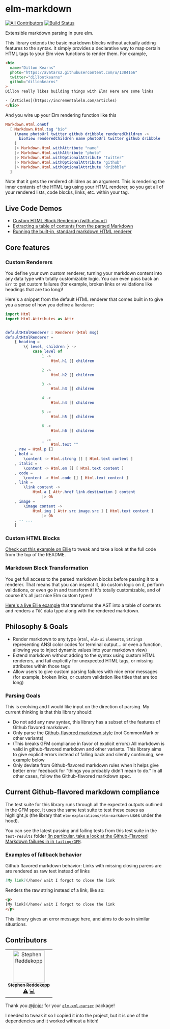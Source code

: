 # elm-markdown
[![All Contributors](https://img.shields.io/badge/all_contributors-1-orange.svg?style=flat-square)](#contributors)
[![Build Status](https://travis-ci.org/dillonkearns/elm-markdown.svg?branch=master)](https://travis-ci.org/dillonkearns/elm-markdown)

Extensible markdown parsing in pure elm.

This library extends the basic markdown blocks without actually adding features to the syntax.
It simply provides a declarative way to map certain HTML tags to your Elm view functions to render them. For example,

```html
<bio
  name="Dillon Kearns"
  photo="https://avatars2.githubusercontent.com/u/1384166"
  twitter="dillontkearns"
  github="dillonkearns"
>
Dillon really likes building things with Elm! Here are some links

- [Articles](https://incrementalelm.com/articles)
</bio>
```

And you wire up your Elm rendering function like this

```elm
Markdown.Html.oneOf
  [ Markdown.Html.tag "bio"
    (\name photoUrl twitter github dribbble renderedChildren ->
      bioView renderedChildren name photoUrl twitter github dribbble
    )
    |> Markdown.Html.withAttribute "name"
    |> Markdown.Html.withAttribute "photo"
    |> Markdown.Html.withOptionalAttribute "twitter"
    |> Markdown.Html.withOptionalAttribute "github"
    |> Markdown.Html.withOptionalAttribute "dribbble"
  ]
```

Note that it gets the rendered children as an argument. This is rendering the inner contents of the HTML tag using
your HTML renderer, so you get all of your rendered lists, code blocks, links, etc. within your tag.

## Live Code Demos

- [Custom HTML Block Rendering (with `elm-ui`)](https://ellie-app.com/6QH7BxdcWxKa1)
- [Extracting a table of contents from the parsed Markdown](https://ellie-app.com/6QtYW8pcCDna1)
- [Running the built-in, standard markdown HTML renderer](https://ellie-app.com/6Qv2dD7qdBra1)

## Core features

### Custom Renderers

You define your own custom renderer, turning your markdown content into any data type with totally customizable logic. You can even pass back an `Err` to get custom failures (for example, broken links or validations like headings that are too long)!

Here's a snippet from the default HTML renderer that comes built in to give you a sense of how you define a `Renderer`:

```elm
import Html
import Html.Attributes as Attr


defaultHtmlRenderer : Renderer (Html msg)
defaultHtmlRenderer =
    { heading =
        \{ level, children } ->
            case level of
                1 ->
                    Html.h1 [] children

                2 ->
                    Html.h2 [] children

                3 ->
                    Html.h3 [] children

                4 ->
                    Html.h4 [] children

                5 ->
                    Html.h5 [] children

                6 ->
                    Html.h6 [] children

                _ ->
                    Html.text ""
    , raw = Html.p []
    , bold =
        \content -> Html.strong [] [ Html.text content ]
    , italic =
        \content -> Html.em [] [ Html.text content ]
    , code =
        \content -> Html.code [] [ Html.text content ]
    , link =
        \link content ->
            Html.a [ Attr.href link.destination ] content
                |> Ok
    , image =
        \image content ->
            Html.img [ Attr.src image.src ] [ Html.text content ]
                |> Ok
    , -- ...
    }
```

### Custom HTML Blocks

[Check out this example on Ellie](https://ellie-app.com/6QH7BxdcWxKa1) to tweak and take a look at the full code from the top of the README.

### Markdown Block Transformation
You get full access to the parsed markdown blocks before passing it to a renderer. That means that you can inspect it, do custom logic on it, perform validations, or even go in and transform it! It's totally customizable, and of course it's all just nice Elm custom types!

[Here's a live Ellie example](https://ellie-app.com/6QtYW8pcCDna1) that transforms the AST into a table of contents and renders a `TOC` data type along with the rendered markdown.

## Philosophy & Goals

- Render markdown to any type (`Html`, `elm-ui` `Element`s, `String`s representing ANSI color codes for terminal output... or even a function, allowing you to inject dynamic values into your markdown view)
- Extend markdown without adding to the syntax using custom HTML renderers, and fail explicitly for unexpected HTML tags, or missing attributes within those tags
- Allow users to give custom parsing failures with nice error messages (for example, broken links, or custom validation like titles that are too long)

### Parsing Goals
This is evolving and I would like input on the direction of parsing. My current thinking is that this library should:

- Do not add any new syntax, this library has a subset of the features of Github flavored markdown.
- Only parse the [Github-flavored markdown style](https://github.github.com/gfm/) (not CommonMark or other variants)
- (This breaks GFM compliance in favor of explicit errors) All markdown is valid in github-flavored markdown and other variants. This library aims to give explicit errors instead of falling back and silently continuing, see example below
- Only deviate from Github-flavored markdown rules when it helps give better error feedback for "things you probably didn't mean to do." In all other cases, follow the Github-flavored markdown spec.

## Current Github-flavored markdown compliance
The test suite for this library runs through all the expected outputs outlined in the GFM spec. It uses the same test suite to test these cases as highlight.js (the library that `elm-explorations/elm-markdown` uses under the hood).

You can see the latest passing and failing tests from this test suite in the `test-results` folder [(in particular, take a look at the Github-Flavored Markdown failures in in `failing/GFM`](https://github.com/dillonkearns/elm-markdown/tree/master/test-results/failing/GFM).

### Examples of fallback behavior
Github flavored markdown behavior:
Links with missing closing parens are are rendered as raw text instead of links

```markdown
[My link](/home/ wait I forgot to close the link
```

Renders the raw string instead of a link, like so:

```html
<p>
[My link](/home/ wait I forgot to close the link
</p>
```

This library gives an error message here, and aims to do so in similar situations.

## Contributors

<!-- ALL-CONTRIBUTORS-LIST:START - Do not remove or modify this section -->
<!-- prettier-ignore -->
<table>
  <tr>
    <td align="center"><a href="https://github.com/stephenreddek"><img src="https://avatars1.githubusercontent.com/u/1985939?v=4" width="100px;" alt="Stephen Reddekopp"/><br /><sub><b>Stephen Reddekopp</b></sub></a><br /><a href="https://github.com/dillonkearns/elm-markdown/commits?author=stephenreddek" title="Tests">⚠️</a> <a href="https://github.com/dillonkearns/elm-markdown/commits?author=stephenreddek" title="Code">💻</a></td>
  </tr>
</table>

<!-- ALL-CONTRIBUTORS-LIST:END -->
Thank you [@jinjor](https://github.com/jinjor) for your
[`elm-xml-parser`](https://package.elm-lang.org/packages/jinjor/elm-xml-parser/latest/XmlParser) package!

I needed to tweak it so I copied it into the project, but it is one of the dependencies and it worked
without a hitch!
